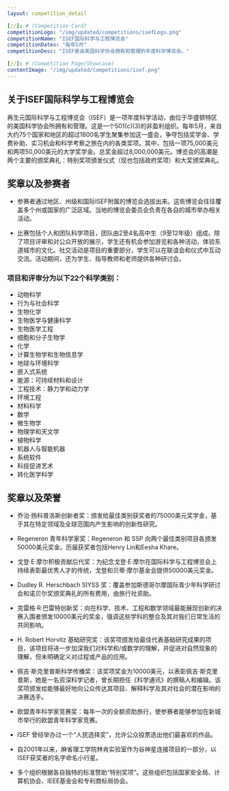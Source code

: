 ```yaml
---
layout: competition_detail

[//]: # (Competition Card)
competitionLogo: "/img/updated/competitions/isefLogo.png"
competitionName: "ISEF国际科学与工程博览会"
competitionDates: "每年5月"
competitionDesc: "ISEF是由美国科学协会拥有和管理的年度科学博览会。"

[//]: # (Competition Page/Showcase)
contentImage: "/img/updated/competitions/isef.png"
---
```


## 关于ISEF国际科学与工程博览会

再生元国际科学与工程博览会（ISEF）是一项年度科学活动，由位于华盛顿特区的美国科学协会所拥有和管理。这是一个501(c)(3)的非盈利组织。每年5月，来自大约75个国家和地区的超过1800名学生聚集参加这一盛会，争夺包括奖学金、学费补助、实习机会和科学考察之旅在内的各类奖项。其中，包括一项75,000美元和两项50,000美元的大学奖学金。总奖金超过8,000,000美元。博览会的高潮是两个主要的颁奖典礼：特别奖项颁发仪式（现也包括政府奖项）和大奖颁奖典礼。

## 奖章以及参赛者

+ 参赛者通过地区、州级和国际ISEF附属的博览会选拔出来。这些博览会往往覆盖多个州或国家的广泛区域。当地的博览会委员会负责在各自的城市举办相关活动。

+ 比赛包括个人和团队科学项目，团队由2至4名高中生（9至12年级）组成。除了项目评审和对公众开放的展示，学生还有机会参加游览和各种活动，体验东道城市的文化。社交活动是项目的重要部分，学生可以在联谊会和仪式中互动交流。活动期间，还为学生、指导教师和老师提供各种研讨会。

### 项目和评审分为以下22个科学类别：

+ 动物科学
+ 行为与社会科学
+ 生物化学
+ 生物医学与健康科学
+ 生物医学工程
+ 细胞和分子生物学
+ 化学
+ 计算生物学和生物信息学
+ 地球与环境科学
+ 嵌入式系统
+ 能源：可持续材料和设计
+ 工程技术：静力学和动力学
+ 环境工程
+ 材料科学
+ 数学
+ 微生物学
+ 物理学和天文学
+ 植物科学
+ 机器人与智能机器
+ 系统软件
+ 科技促进艺术
+ 转化医学科学


## 奖章以及荣誉

+ 乔治·扬科普洛斯创新者奖：颁发给最佳类别获奖者的75000美元奖学金，基于其在特定领域及全球范围内产生影响的创新性研究。

+ Regeneron 青年科学家奖：Regeneron 和 SSP 向两个最佳类别项目各颁发50000美元奖金。历届获奖者包括Henry Lin和Eesha Khare。

+ 戈登·E·摩尔积极贡献后代奖：为纪念戈登·E·摩尔在国际科学与工程博览会上持续表彰最优秀人才的传统，戈登和贝蒂·摩尔基金会提供50000美元奖金。

+ Dudley R. Herschbach SIYSS 奖：覆盖参加斯德哥尔摩国际青少年科学研讨会和诺贝尔奖颁奖典礼的所有费用，由旅行社资助。

+ 克雷格·R·巴雷特创新奖：向在科学、技术、工程和数学领域最能展现创​​新的决赛入围者颁发10000美元的奖金，强调这些学科的整合及其对我们日常生活的共同影响。

+ H. Robert Horvitz 基础研究奖：该奖项颁发给最佳代表基础研究成果的项目，该项目将进一步加深我们对科学和/或数学的理解，并促进对自然现象的理解，但未明确定义对过程或产品的应用。

+ 佩吉·斯克里普斯科学传播奖：该奖项奖金为10000美元，以表彰佩吉·斯克里普斯，她是一名资深科学记者，曾长期担任《科学通讯》的撰稿人和编辑。该奖项颁发给能够最好地向公众传达其项目、解释科学及其对社会的潜在影响的决赛选手。

+ 欧盟青年科学家竞赛奖：每年一次的全额资助旅行，使参赛者能够参加在新城市举行的欧盟青年科学家竞赛。

+ ISEF 曾经举办过一个“人民选择奖”，允许公众投票选出他们最喜欢的作品。

+ 自2001年以来，麻省理工学院林肯实验室作为谷神星连接项目的一部分，以ISEF获奖者的名字命名小行星。

+ 多个组织根据各自独特的标准赞助“特别奖项”。这些组织包括国家安全局、计算机协会、IEEE基金会和专利商标局协会。
